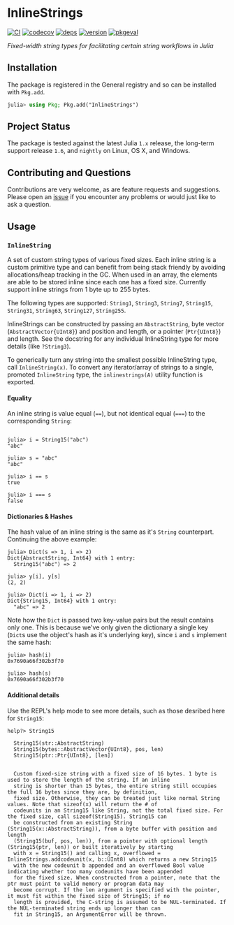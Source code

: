 # InlineStrings

[![CI](https://github.com/JuliaData/InlineStrings.jl/workflows/CI/badge.svg)](https://github.com/JuliaData/InlineStrings.jl/actions?query=workflow%3ACI)
[![codecov](https://codecov.io/gh/JuliaData/InlineStrings.jl/branch/master/graph/badge.svg)](https://codecov.io/gh/JuliaData/InlineStrings.jl)
[![deps](https://juliahub.com/docs/InlineStrings/deps.svg)](https://juliahub.com/ui/Packages/InlineStrings/muGbw?t=2)
[![version](https://juliahub.com/docs/InlineStrings/version.svg)](https://juliahub.com/ui/Packages/InlineStrings/muGbw)
[![pkgeval](https://juliahub.com/docs/InlineStrings/pkgeval.svg)](https://juliahub.com/ui/Packages/InlineStrings/muGbw)

*Fixed-width string types for facilitating certain string workflows in Julia*

## Installation

The package is registered in the General registry and so can be installed with `Pkg.add`.

```julia
julia> using Pkg; Pkg.add("InlineStrings")
```

## Project Status

The package is tested against the latest Julia `1.x` release, the long-term support release `1.6`, and `nightly` on Linux, OS X, and Windows.

## Contributing and Questions

Contributions are very welcome, as are feature requests and suggestions. Please open an
[issue][issues-url] if you encounter any problems or would just like to ask a question.

[codecov-img]: https://codecov.io/gh/JuliaData/InlineStrings.jl/branch/master/graph/badge.svg
[codecov-url]: https://codecov.io/gh/JuliaData/InlineStrings.jl

[issues-url]: https://github.com/JuliaData/InlineStrings.jl/issues

## Usage

### `InlineString`

A set of custom string types of various fixed sizes. Each inline string is a
custom primitive type and can benefit from being stack friendly by avoiding
allocations/heap tracking in the GC. When used in an array, the elements are
able to be stored inline since each one has a fixed size. Currently support
inline strings from 1 byte up to 255 bytes.

The following types are supported: `String1`, `String3`, `String7`, `String15`,
`String31`, `String63`, `String127`, `String255`.

InlineStrings can be constructed by passing an `AbstractString`, byte vector
(`AbstractVector{UInt8}`) and position and length, or a pointer (`Ptr{UInt8}`)
and length. See the docstring for any individual InlineString type for more details
(like `?String3`).

To generically turn any string into the smallest possible InlineString type,
call `InlineString(x)`. To convert any iterator/array of strings to a single,
promoted `InlineString` type, the `inlinestrings(A)` utility function is exported.

#### Equality

An inline string is value equal (`==`), but not identical equal (`===`) to the corresponding `String`:

```julia-repl

julia> i = String15("abc")
"abc"

julia> s = "abc"
"abc"

julia> i == s
true

julia> i === s
false
```

#### Dictionaries & Hashes

The hash value of an inline string is the same as it's `String` counterpart. Continuing the above example:

```julia-repl
julia> Dict(s => 1, i => 2)
Dict{AbstractString, Int64} with 1 entry:
  String15("abc") => 2

julia> y[i], y[s]
(2, 2)

julia> Dict(i => 1, i => 2)
Dict{String15, Int64} with 1 entry:
  "abc" => 2

```

Note how the `Dict` is passed two key-value pairs but the result contains only one. 
This is because we've only given the dictionary a single key (`Dict`s use the object's hash as it's underlying key), since `i` and `s` implement the same hash:

```julia-repl
julia> hash(i)
0x7690a66f302b3f70

julia> hash(s)
0x7690a66f302b3f70
```

#### Additional details

Use the REPL's help mode to see more details, such as those desribed here for `String15`:

```julia-repl
help?> String15

  String15(str::AbstractString)
  String15(bytes::AbstractVector{UInt8}, pos, len)
  String15(ptr::Ptr{UInt8}, [len])


  Custom fixed-size string with a fixed size of 16 bytes. 1 byte is used to store the length of the string. If an inline
  string is shorter than 15 bytes, the entire string still occupies the full 16 bytes since they are, by definition,
  fixed size. Otherwise, they can be treated just like normal String values. Note that sizeof(x) will return the # of
  codeunits in an String15 like String, not the total fixed size. For the fixed size, call sizeof(String15). String15 can
  be constructed from an existing String (String15(x::AbstractString)), from a byte buffer with position and length
  (String15(buf, pos, len)), from a pointer with optional length (String15(ptr, len)) or built iteratively by starting
  with x = String15() and calling x, overflowed = InlineStrings.addcodeunit(x, b::UInt8) which returns a new String15
  with the new codeunit b appended and an overflowed Bool value indicating whether too many codeunits have been appended
  for the fixed size. When constructed from a pointer, note that the ptr must point to valid memory or program data may
  become corrupt. If the len argument is specified with the pointer, it must fit within the fixed size of String15; if no
  length is provided, the C-string is assumed to be NUL-terminated. If the NUL-terminated string ends up longer than can
  fit in String15, an ArgumentError will be thrown.
```
